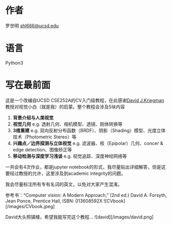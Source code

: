 # 作者
罗世明 shl666@ucsd.edu

# 语言
Python3

# 写在最前面
这是一个改编自UCSD CSE252A的CV入门级教程，在此感谢[David J.Kriegman](http://cseweb.ucsd.edu/~kriegman/)教授对视觉小白（就是我）的启蒙。整个教程会涉及5块内容
1. **背景介绍与人类视觉**
1. **视觉几何** e.g. 透射几何、相机模型、透镜、刚体转换等
1. **3维重建** e.g. 双向反射分布函数（BRDF）、阴影（Shading）模型、光度立体技术（Photometric Stereo）等
1. **兴趣点／边界探测与立体视觉** e.g. 滤波器、核（Epipolar）几何、concer & edge detection、图像矫正等
1. **移动检测与深度学习浅谈** e.g. 视觉追踪、深度神经网络等

一共会有4次作业，都是jupyter notebook的形式，我尽量贴出详细解答，但是这要经过教授的允许，这里涉及到academic integrity的问题。

我会尽量标注所有专有名词的英文，以免对大家产生混淆。

参考书："Computer vision: A Modern Approach," (2nd ed.) David A. Forsyth, Jean Ponce, Prentice Hall, ISBN: 013608592X
![CVbook][/images/CVbook.jpeg]

David大头照镇楼，希望我能写完这个教程...
![david][/images/david.png]